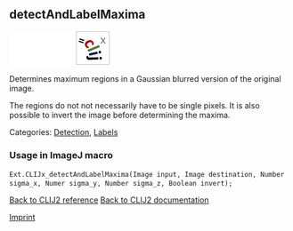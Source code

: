 ## detectAndLabelMaxima
<img src="images/mini_empty_logo.png"/><img src="images/mini_empty_logo.png"/><img src="images/mini_clijx_logo.png"/>

Determines maximum regions in a Gaussian blurred version of the original image.

The regions do not not necessarily have to be single pixels. 
It is also possible to invert the image before determining the maxima.

Categories: [Detection](https://clij.github.io/clij2-docs/reference__detection), [Labels](https://clij.github.io/clij2-docs/reference__label)

### Usage in ImageJ macro
```
Ext.CLIJx_detectAndLabelMaxima(Image input, Image destination, Number sigma_x, Numer sigma_y, Number sigma_z, Boolean invert);
```


[Back to CLIJ2 reference](https://clij.github.io/clij2-docs/reference)
[Back to CLIJ2 documentation](https://clij.github.io/clij2-docs)

[Imprint](https://clij.github.io/imprint)
